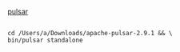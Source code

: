 [pulsar](https://pulsar.apache.org/docs/zh-CN/standalone/)



```shell

cd /Users/a/Downloads/apache-pulsar-2.9.1 && \
bin/pulsar standalone

```